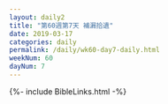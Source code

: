 ```yaml
---
layout: daily2
title: "第60週第7天 補漏拾遺"
date: 2019-03-17
categories: daily
permalink: /daily/wk60-day7-daily.html
weekNum: 60
dayNum: 7
---
```


{%- include BibleLinks.html -%}
